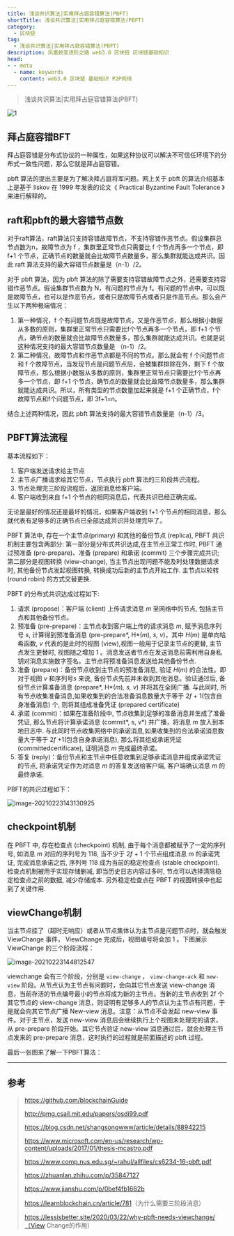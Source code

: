 ```yaml
---
title: 浅谈共识算法|实用拜占庭容错算法(PBFT)
shortTitle: 浅谈共识算法|实用拜占庭容错算法(PBFT)
category:
  - 区块链
tag:
  - 浅谈共识算法|实用拜占庭容错算法(PBFT)
description: 凤凰蜕变进阶之路 web3.0 区块链 区块链基础知识  
head:
- - meta
  - name: keywords
    content: web3.0 区块链 基础知识 P2P网络 
---
```

> 浅谈共识算法|实用拜占庭容错算法(PBFT)

![1](https://tva1.sinaimg.cn/large/008eGmZEgy1gnv7uqdgnmj31hc0u0wk5.jpg)

## 拜占庭容错BFT

拜占庭容错是分布式协议的一种属性，如果这种协议可以解决不可信任环境下的分布式一致性问题，那么它就是拜占庭容错。

pbft 算法的提出主要是为了解决拜占庭将军问题。网上关于 pbft 的算法介绍基本上是基于 liskov 在 1999 年发表的论文《 Practical Byzantine Fault Tolerance 》来进行解释的。

## raft和pbft的最大容错节点数

对于raft算法，raft算法只支持容错故障节点，不支持容错作恶节点。假设集群总节点数为n，故障节点为 f ，集群里正常节点只需要比 f 个节点再多一个节点，即 f+1 个节点，正确节点的数量就会比故障节点数量多，那么集群就能达成共识。因此 raft 算法支持的最大容错节点数量是（n-1）/2。

对于 pbft 算法，因为 pbft 算法的除了需要支持容错故障节点之外，还需要支持容错作恶节点。假设集群节点数为 N，有问题的节点为 f。有问题的节点中，可以既是故障节点，也可以是作恶节点，或者只是故障节点或者只是作恶节点。那么会产生以下两种极端情况：

1. 第一种情况，f 个有问题节点既是故障节点，又是作恶节点，那么根据小数服从多数的原则，集群里正常节点只需要比f个节点再多一个节点，即 f+1 个节点，确节点的数量就会比故障节点数量多，那么集群就能达成共识。也就是说这种情况支持的最大容错节点数量是 （n-1）/2。
2. 第二种情况，故障节点和作恶节点都是不同的节点。那么就会有 f 个问题节点和 f 个故障节点，当发现节点是问题节点后，会被集群排除在外，剩下 f 个故障节点，那么根据小数服从多数的原则，集群里正常节点只需要比f个节点再多一个节点，即 f+1 个节点，确节点的数量就会比故障节点数量多，那么集群就能达成共识。所以，所有类型的节点数量加起来就是 f+1 个正确节点，f个故障节点和f个问题节点，即 3f+1=n。

结合上述两种情况，因此 pbft 算法支持的最大容错节点数量是（n-1）/3。

## PBFT算法流程

基本流程如下：

1. 客户端发送请求给主节点
2. 主节点广播请求给其它节点，节点执行 pbft 算法的三阶段共识流程。
3. 节点处理完三阶段流程后，返回消息给客户端。
4. 客户端收到来自 f+1 个节点的相同消息后，代表共识已经正确完成。

无论是最好的情况还是最坏的情况，如果客户端收到 f+1 个节点的相同消息，那么就代表有足够多的正确节点已全部达成共识并处理完毕了。

PBFT 算法中, 存在一个主节点(primary) 和其他的备份节点 (replica), PBFT 共识机制主要包含两部分: 第一部分是分布式共识达成,在主节点正常工作时, PBFT 通过预准备 (pre-prepare)、准备 (prepare) 和承诺 (commit) 三个步骤完成共识; 第二部分是视图转换 (view-change), 当主节点出现问题不能及时处理数据请求时, 其他备份节点发起视图转换, 转换成功后新的主节点开始工作. 主节点以轮转 (round robin) 的方式交替更换.

PBFT 的分布式共识达成过程如下:

1. 请求 (propose)：客户端 (client) 上传请求消息 *m* 至网络中的节点, 包括主节点和其他备份节点。
2. 预准备 (pre-prepare)：主节点收到客户端上传的请求消息 *m*, 赋予消息序列号 *s*, 计算得到预准备消息 (pre-prepare*, H*(*m*)*, s, v*)，其中 *H*(m) 是单向哈希函数, *v* 代表的是此时的视图 (view),视图一般用于记录主节点的更替, 主节点发生更替时, 视图随之增加 1 。消息发送者节点在发送消息前需利用自身私钥对消息实施数字签名。主节点将预准备消息发送给其他备份节点.
3. 准备 (prepare)：备份节点收到主节点的预准备消息, 验证 *H*(*m*) 的合法性。即对于视图 *v* 和序列号*s* 来说, 备份节点先前并未收到其他消息。验证通过后, 备份节点计算准备消息 (prepare*, H*(*m*)*, s, v*) 并将其在全网广播. 与此同时, 所有节点收集准备消息,如果收集到的合法准备消息数量大于等于 2*f* + 1(包含自身准备消息) 个, 则将其组成准备凭证 (prepared certificate)
4. 承诺 (commit)：如果在准备阶段中, 节点收集到足够的准备消息并生成了准备凭证, 那么节点将计算承诺消息 (commit*, s, v*) 并广播，将消息 *m* 放入到本地日志中. 与此同时节点收集网络中的承诺消息,如果收集到的合法承诺消息数量大于等于 2*f* +1(包含自身承诺消息), 那么将其组成承诺凭证 (committedcertificate), 证明消息 *m* 完成最终承诺。
5. 答复 (reply)：备份节点和主节点中任意收集到足够承诺消息并组成承诺凭证的节点, 将承诺凭证作为对消息 *m* 的答复发送给客户端, 客户端确认消息 *m* 的最终承诺.

PBFT的共识过程如下：

![image-20210223143130925](https://tva1.sinaimg.cn/large/008eGmZEgy1gnxgennnu6j31fu0g6aet.jpg)

## checkpoint机制

在 PBFT 中, 存在检查点 (checkpoint) 机制, 由于每个消息都被赋予了一定的序列号, 如消息 *m* 对应的序列号为 118, 当不少于 2*f* + 1 个节点组成消息 *m* 的承诺凭证, 完成消息承诺之后, 序列号 118 成为当前的稳定检查点 (stable checkpoint). 检查点机制被用于实现存储删减, 即当历史日志内容过多时, 节点可以选择清除稳定检查点之前的数据, 减少存储成本. 另外稳定检查点在 PBFT 的视图转换中也起到了关键作用.

## viewChange机制

当主节点挂了（超时无响应）或者从节点集体认为主节点是问题节点时，就会触发 ViewChange 事件， ViewChange 完成后，视图编号将会加 1 。下图展示 ViewChange 的三个阶段流程：

![image-20210223144812547](https://tva1.sinaimg.cn/large/008eGmZEgy1gnxgw54qrsj31a00dw7be.jpg)

viewchange 会有三个阶段，分别是 `view-change` ， `view-change-ack` 和 `new-view` 阶段。从节点认为主节点有问题时，会向其它节点发送 view-change 消息，当前存活的节点编号最小的节点将成为新的主节点。当新的主节点收到 2f 个其它节点的 view-change 消息，则证明有足够多人的节点认为主节点有问题，于是就会向其它节点广播 New-view 消息。注意：从节点不会发起 new-view 事件。对于主节点，发送 new-view 消息后会继续执行上个视图未处理完的请求，从 pre-prepare 阶段开始。其它节点验证 new-view 消息通过后，就会处理主节点发来的 pre-prepare 消息，这时执行的过程就是前面描述的 pbft 过程。

最后一张图来了解一下PBFT算法：

------

## 参考

> <https://github.com/blockchainGuide>
>
> <http://pmg.csail.mit.edu/papers/osdi99.pdf>
>
> <https://blog.csdn.net/shangsongwww/article/details/88942215>
>
> <https://www.microsoft.com/en-us/research/wp-content/uploads/2017/01/thesis-mcastro.pdf>
>
> <https://www.comp.nus.edu.sg/~rahul/allfiles/cs6234-16-pbft.pdf>
>
> <https://zhuanlan.zhihu.com/p/35847127>
>
> <https://www.jianshu.com/p/0bef4fb1662b>
>
> <https://learnblockchain.cn/article/781>（为什么需要三阶段消息）
>
> <https://lessisbetter.site/2020/03/22/why-pbft-needs-viewchange/（View> Change的作用）
